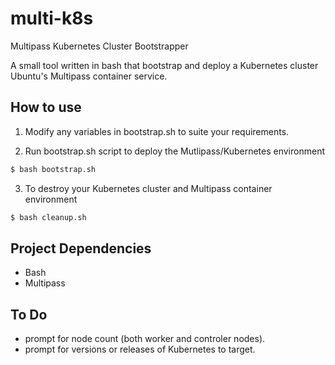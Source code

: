# multi-k8s
Multipass Kubernetes Cluster Bootstrapper

A small tool written in bash that bootstrap and deploy a Kubernetes cluster Ubuntu's Multipass container service.

## How to use
1. Modify any variables in bootstrap.sh to suite your requirements.

2. Run bootstrap.sh script to deploy the Mutlipass/Kubernetes environment
```bash
$ bash bootstrap.sh
```

3. To destroy your Kubernetes cluster and Multipass container environment
```bash
$ bash cleanup.sh
```

## Project Dependencies
- Bash
- Multipass

## To Do
- prompt for node count (both worker and controler nodes).
- prompt for versions or releases of Kubernetes to target.
